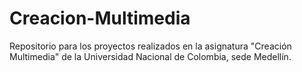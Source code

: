 # Creacion-Multimedia
Repositorio para los proyectos realizados en la asignatura "Creación Multimedia" de la Universidad Nacional de Colombia, sede Medellín.
